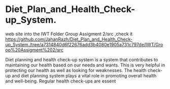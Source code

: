 # Diet_Plan_and_Health_Check-up_System.

web site into the IWT Folder Group  Assigment 2/src ,check it  
https://github.com/JahanRazh/Diet_Plan_and_Health_Check-up_System./tree/a7314840d6f22676add3b4080e1905a731c797de/IWT/Groop%20Assigment%202/src

Diet planning and health check-up system is a system that contributes to maintaining our health based on our needs and wants. This is very helpful in protecting our health as well as looking for weaknesses. The health check-up and diet planning system plays a vital role in promoting overall health and well-being. Regular health check-ups are essent
